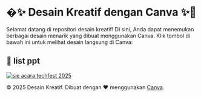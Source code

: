 # �✨ Desain Kreatif dengan Canva ✨🎨

Selamat datang di repositori desain kreatif! Di sini, Anda dapat menemukan berbagai desain menarik yang dibuat menggunakan Canva. Klik tombol di bawah ini untuk melihat desain langsung di Canva:

## 📂 list ppt
[![sie acara techfest 2025](https://img.shields.io/badge/Canva-%2300C4CC.svg?style=for-the-badge&logo=sie_acara_techfest_2025&logoColor=white)](https://www.canva.com/design/DAGfG54Z0jc/dXxBWoUwuc25xrj4WP4j5w/edit?utm_content=DAGfG54Z0jc&utm_campaign=designshare&utm_medium=link2&utm_source=sharebutton)

© 2025 Desain Kreatif. Dibuat dengan ❤️ menggunakan [Canva](https://www.canva.com).
